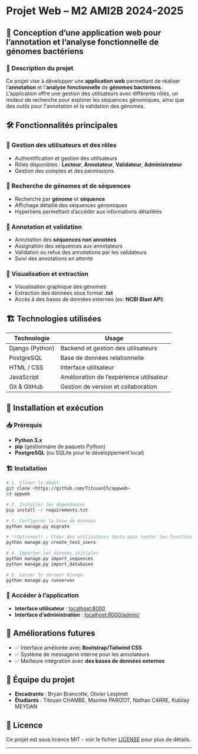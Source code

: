# Projet Web – M2 AMI2B 2024-2025


## 🚀 Conception d’une application web pour l’annotation et l’analyse fonctionnelle de génomes bactériens

### 📖 Description du projet
Ce projet vise à développer une **application web** permettant de réaliser l’**annotation** et l’**analyse fonctionnelle** de **génomes bactériens**. L'application offre une gestion des utilisateurs avec différents rôles, un moteur de recherche pour explorer les séquences génomiques, ainsi que des outils pour l'annotation et la validation des génomes.

## 🛠️ Fonctionnalités principales

### 🔹 Gestion des utilisateurs et des rôles
- Authentification et gestion des utilisateurs
- Rôles disponibles : **Lecteur**, **Annotateur**, **Validateur**, **Administrateur**
- Gestion des comptes et des permissions

### 🔹 Recherche de génomes et de séquences
- Recherche par **génome** et **séquence**
- Affichage détaillé des séquences génomiques
- Hyperliens permettant d’accéder aux informations détaillées

### 🔹 Annotation et validation
- Annotation des **séquences non annotées**
- Assignation des séquences aux annotateurs
- Validation ou refus des annotations par les validateurs
- Suivi des annotations en attente

### 🔹 Visualisation et extraction
- Visualisation graphique des génomes
- Extraction des données sous format **.txt**
- Accès à des bases de données externes (ex: **NCBI Blast API**)

## 🏗️ Technologies utilisées

| Technologie      | Usage |
|-----------------|------------------------------------------------|
| Django (Python) | Backend et gestion des utilisateurs           |
| PostgreSQL      | Base de données relationnelle                 |
| HTML / CSS      | Interface utilisateur                         |
| JavaScript      | Amélioration de l’expérience utilisateur      |
| Git & GitHub    | Gestion de version et collaboration          |

## 🚀 Installation et exécution

### 📥 Prérequis
- **Python 3.x**
- **pip** (gestionnaire de paquets Python)
- **PostgreSQL** (ou SQLite pour le développement local)

### 🏗️ Installation
```bash
# 1. Cloner le dépôt
git clone <https://github.com/TitouanCh/appweb>
cd appweb

# 2. Installer les dépendances
pip install -r requirements.txt

# 3. Configurer la base de données
python manage.py migrate

# *(Optionnel) : Créer des utilisateurs tests pour tester les fonctionnalités du site.
python manage.py create_test_users

# 4. Importer les données initiales
python manage.py import_sequences
python manage.py import_databases

# 5. Lancer le serveur Django
python manage.py runserver
```

### 🔗 Accéder à l’application
- **Interface utilisateur** : [localhost:8000](http://127.0.0.1:8000/)
- **Interface d’administration** : [localhost:8000/admin/](http://127.0.0.1:8000/admin/)

## 📌 Améliorations futures
- ✅ Interface améliorée avec **Bootstrap/Tailwind CSS**
- ✅ Système de messagerie interne pour les annotateurs
- ✅ Meilleure intégration avec **des bases de données externes**

## 👥 Équipe du projet
- **Encadrants** : Bryan Brancotte, Olivier Lespinet
- **Étudiants** : Titouan CHAMBE, Maxime PARIZOT, Nathan CARRE, Kubilay MEYDAN

## 📜 Licence
Ce projet est sous licence MIT - voir le fichier [LICENSE](LICENSE) pour plus de détails.

---



